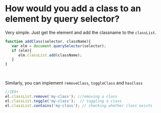 # How would you add a class to an element by query selector?	

Very simple. Just get the element and add the classname to the `classList`.

```js
function addClass(selector, className){
   var elm = document.querySelector(selector);
   if (elm){
      elm.classList.add(className);
   }
}
```

<br class="my-10"/>

Similarly, you can implement `removeClass`, `toggleClass` and `hasClass`

```js
//IE9+
el.classList.remove('my-class'); //removing a class
el.classList.toggle('my-class');  // toggling a class
el.classList.contains('my-class'); // checking whether class exists
```

<template v-slot:refvideo>
    <iframe src="https://www.youtube.com/embed/M5Bl5dMCn34" allowfullscreen></iframe>
</template>
